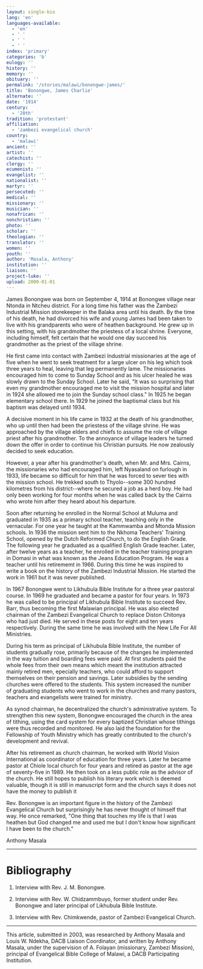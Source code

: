 ```yaml
---
layout: single-bio
lang: 'en'
languages-available:
  - 'en'
  - ' '
  - ' '
  - ' '
index: 'primary'
categories: 'b'
eulogy: ''
history: ''
memory: ''
obituary: ''
permalink: '/stories/malawi/bonongwe-james/'
title: 'Bonongwe, James Charlie'
alternate: ''
date: '1914'
century:
  - '20th'
tradition: 'protestant'
affiliation:
  - 'zambezi evangelical church'
country:
  - 'malawi'
ancient: ''
artist: ''
catechist: ''
clergy: ''
ecumenist: ''
evangelist: ''
nationalist: ''
martyr: ''
persecuted: ''
medical: ''
missionary: ''
musician: ''
nonafrican: ''
nonchristian: ''
photo: ''
scholar: ''
theologian: ''
translator: ''
women: ''
youth: ''
author: 'Masala, Anthony'
institution: ''
liaison: ''
project-luke: ''
upload: 2000-01-01
---
```



James Bonongwe was born on September 4, 1914 at Bonongwe village near Ntonda in Ntcheu district.  For a long time his father  was the Zambezi Industrial Mission storekeeper in the Balaka area until his death.  By the time of his death, he had divorced his wife and young James had been taken to live with his grandparents who were of heathen background.  He grew up in this setting, with his grandmother the priestess of a local shrine.  Everyone, including himself, felt certain that he would one day succeed his grandmother as the priest of the village shrine.

He first came into contact with Zambezi Industrial missionaries at the age of five when he went to seek treatment for a large ulcer on his leg which took three years to heal, leaving that leg permanently lame.  The missionaries encouraged him to come to Sunday School and as his ulcer healed he was slowly  drawn to the Sunday School.   Later he said, "It was so surprising that even my grandmother encouraged me to visit the mission hospital and later in 1924 she allowed me to join the Sunday school class."  In 1925 he began elementary school there.  In 1929 he joined the baptismal class but his baptism was delayed until 1934.

A decisive moment in his life came in 1932 at the death of his grandmother, who up until then had been the priestess of the village shrine.  He was approached by the village elders and chiefs to assume the role of village priest after his grandmother.  To the annoyance of village leaders he turned down the offer  in order to continue his Christian pursuits.  He now zealously decided to seek education.

However, a year after his grandmother's death, when Mr. and Mrs. Cairns, the missionaries who had encouraged him, left Nyasaland on furlough in 1933, life became so difficult for him that he was forced to sever ties with  the mission school.  He trekked south to Thyolo--some 300 hundred kilometres from his district--where he secured a job as a herd boy.  He had only been working for four months when he was called back by the Cairns who wrote him after they heard about his departure.

Soon after returning he enrolled in the Normal School at Muluma and graduated in 1935 as a primary school teacher, teaching only in the vernacular.  For one year he taught at the Kammwamba and Mtonda Mission schools.  In 1936 the mission sent him to the Nkhoma Teachers' Training School, opened by the Dutch Reformed Church, to do  the English Grade.  The following year he graduated as a qualified English Grade teacher.  Later, after twelve years as a teacher, he enrolled in the teacher training program in Domasi in what was known as the Jeans Education Program.  He was a teacher until his retirememt in 1966.  During this time he was inspired to write a book on the history of the Zambezi Industrial Mission.  He started the work in 1961 but it was never published.

In 1967 Bonongwe went to Likhubula Bible Institute for a three year pastoral course.  In 1969 he graduated and became a pastor for four years.  In 1973 he was called to be principal of Likhubula Bible Institute to succeed Rev. Barr, thus becoming the first Malawian principal.  He was also elected chairman of the Zambezi Evangelical Church to replace  Diston Chitonya who had just died.  He served in these posts for  eight and ten years respectively.  During the same time he was involved with the New Life For All Ministries.

During his term as principal of Likhubula Bible Institute, the number of students gradually rose, primarily because of the changes he implemented in the way  tuition and boarding fees were paid.  At first students paid the whole fees from their own means which meant the institution attracted mainly retired men, epecially teachers,  who could afford to support themselves on their pension and savings.  Later subsidies by the sending churches were offered to the students.  This system increased the number of graduating students who went to work in the churches and many pastors, teachers and evangelists were trained for ministry.

As synod chairman, he decentralized the church's administrative system.  To strengthen this new system, Bonongwe encouraged the church in the area of tithing, using the card system for every baptized Christian whose tithings were thus recorded and monitored.  He also laid the foundation for the Fellowship  of  Youth Ministry which has greatly contributed to the church's development and revival.

After his retirement as church chairman, he worked with World Vision International as coordinator of education for three years.  Later he became pastor at  Chiole local church for four years and retired as pastor at the age of seventy-five in 1989.   He then took on a less public role as the advisor of the church.  He still hopes to publish his literary work which is deemed valuable, though it is still in manuscript form and the church says it does not have the money to publish it

Rev. Bonongwe is an important figure in the history of the Zambezi Evangelical Church but  surprisingly he has never thought of himself that way.   He  once remarked,  "One thing that touches my life is that I was heathen but God changed me and used me but I don't know how significant I have been to the church."

Anthony Masala

---

# Bibliography

1. Interview with Rev.  J. M. Bonongwe.

2. Interview with Rev.  W.  Chidzammbuyo,  former student under Rev. Bonongwe and later principal of Likhubula Bible Institute.

3. Interview with Rev.   Chimkwende,  pastor of  Zambezi Evangelical Church.

---

This article, submitted in 2003, was researched by Anthony Masala and Louis W. Ndekha, DACB Liaison Coordinator, and written by Anthony Masala, under the supervision of A. Folayan (missionary, Zambezi Mission), principal of Evangelical Bible College of Malawi, a DACB Participating Institution.